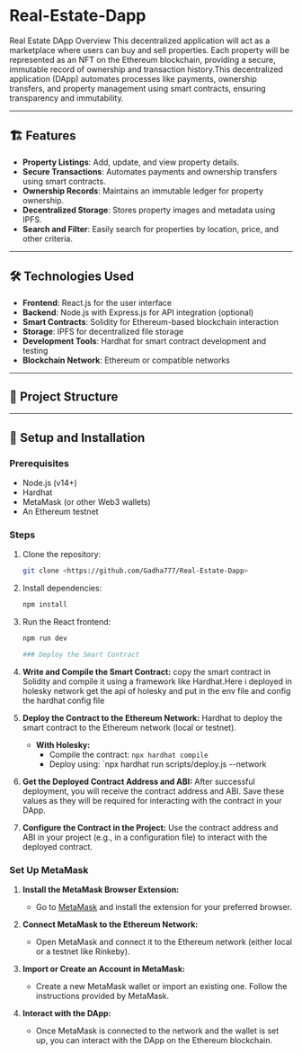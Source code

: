 # Real-Estate-Dapp
Real Estate DApp Overview This decentralized application will act as a marketplace where users can buy and sell properties. Each property will be represented as an NFT on the Ethereum blockchain, providing a secure, immutable record of ownership and transaction history.This decentralized application (DApp) automates processes like payments, ownership transfers, and property management using smart contracts, ensuring transparency and immutability.

---

## 🏗️ Features
- **Property Listings**: Add, update, and view property details.
- **Secure Transactions**: Automates payments and ownership transfers using smart contracts.
- **Ownership Records**: Maintains an immutable ledger for property ownership.
- **Decentralized Storage**: Stores property images and metadata using IPFS.
- **Search and Filter**: Easily search for properties by location, price, and other criteria.

---

## 🛠️ Technologies Used
- **Frontend**: React.js for the user interface
- **Backend**: Node.js with Express.js for API integration (optional)
- **Smart Contracts**: Solidity for Ethereum-based blockchain interaction
- **Storage**: IPFS for decentralized file storage
- **Development Tools**: Hardhat for smart contract development and testing
- **Blockchain Network**: Ethereum or compatible networks

---

## 📂 Project Structure

---

## 🚀 Setup and Installation

### Prerequisites
- Node.js (v14+)
- Hardhat
- MetaMask (or other Web3 wallets)
- An Ethereum testnet 

### Steps
1. Clone the repository:
   ```bash
   git clone <https://github.com/Gadha777/Real-Estate-Dapp>

   
2. Install dependencies:
   
   ```bash
   npm install


3. Run the React frontend:

   ```bash
   npm run dev

   ### Deploy the Smart Contract

1. **Write and Compile the Smart Contract:**
   copy the smart contract in Solidity and compile it using a framework like Hardhat.Here i deployed in holesky network get the api of holesky and put in the env file and config the hardhat config file

2. **Deploy the Contract to the Ethereum Network:**
   Hardhat to deploy the smart contract to the Ethereum network (local or testnet).

   - **With Holesky:**
     - Compile the contract: `npx hardhat compile`
     - Deploy using: `npx hardhat run scripts/deploy.js --network <network-name>

3. **Get the Deployed Contract Address and ABI:**
   After successful deployment, you will receive the contract address and ABI. Save these values as they will be required for interacting with the contract in 
       your DApp.

4. **Configure the Contract in the Project:**
   Use the contract address and ABI in your project (e.g., in a configuration file) to interact with the deployed contract.

### Set Up MetaMask

1. **Install the MetaMask Browser Extension:**
   - Go to [MetaMask](https://metamask.io) and install the extension for your preferred browser.

2. **Connect MetaMask to the Ethereum Network:**
   - Open MetaMask and connect it to the Ethereum network (either local or a testnet like Rinkeby).

3. **Import or Create an Account in MetaMask:**
   - Create a new MetaMask wallet or import an existing one. Follow the instructions provided by MetaMask.

4. **Interact with the DApp:**
   - Once MetaMask is connected to the network and the wallet is set up, you can interact with the DApp on the Ethereum blockchain.


